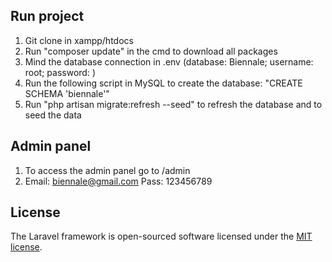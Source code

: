 ## Run project

1. Git clone in xampp/htdocs
2. Run "composer update" in the cmd to download all packages
3. Mind the database connection in .env (database: Biennale; username: root; password: <no password>)
4. Run the following script in MySQL to create the database: "CREATE SCHEMA 'biennale'"
5. Run "php artisan migrate:refresh --seed" to refresh the database and to seed the data

## Admin panel
1. To access the admin panel go to /admin
2. Email: biennale@gmail.com Pass: 123456789

## License

The Laravel framework is open-sourced software licensed under the [MIT license](http://opensource.org/licenses/MIT).